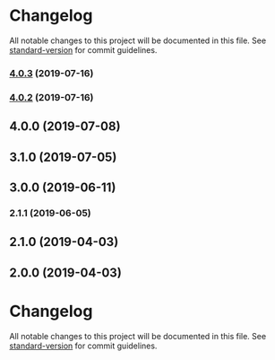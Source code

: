 # Changelog

All notable changes to this project will be documented in this file. See [standard-version](https://github.com/conventional-changelog/standard-version) for commit guidelines.

### [4.0.3](https://github.com/debens/gatsby-plugin-scss-typescript/compare/v4.0.2...v4.0.3) (2019-07-16)



### [4.0.2](https://github.com/debens/gatsby-plugin-scss-typescript/compare/v1.0.2...v4.0.2) (2019-07-16)



## 4.0.0 (2019-07-08)



## 3.1.0 (2019-07-05)



## 3.0.0 (2019-06-11)



### 2.1.1 (2019-06-05)



## 2.1.0 (2019-04-03)



## 2.0.0 (2019-04-03)



# Changelog

All notable changes to this project will be documented in this file. See [standard-version](https://github.com/conventional-changelog/standard-version) for commit guidelines.
